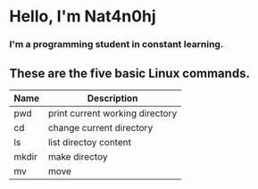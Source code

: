 # Hello, I'm Nat4n0hj
### I'm a programming student in constant **learning**.

## These are the five basic Linux commands.

| Name | Description |
| ---- | ----------- |
| pwd | print current working directory |
| cd | change current directory |
| ls | list directoy content |
| mkdir | make directoy |
| mv | move |

